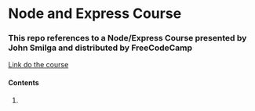 # Node and Express Course 

### This repo references to a Node/Express Course presented by John Smilga and distributed by FreeCodeCamp

[Link do the course](https://www.youtube.com/watch?v=Oe421EPjeBE)


#### Contents

1. 
